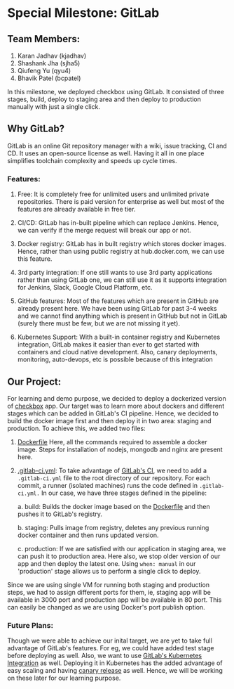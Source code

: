 # Special Milestone: GitLab

## Team Members:
1. Karan Jadhav	(kjadhav)
2. Shashank Jha	(sjha5)	
3. Qiufeng Yu (qyu4)
4. Bhavik Patel	(bcpatel)

In this milestone, we deployed checkbox using GitLab. It consisted of three stages, build, deploy to staging area and then deploy to production manually with just a single click.

## Why GitLab?

GitLab is an online Git repository manager with a wiki, issue tracking, CI and CD. It uses an open-source license as well. Having it all in one place simplifies toolchain complexity and speeds up cycle times.  

### Features:

1. Free: It is completely free for unlimited users and unlimited private repositories. There is paid version for enterprise as well but most of the features are already available in free tier.

2. CI/CD: GitLab has in-built pipeline which can replace Jenkins. Hence, we can verify if the merge request will break our app or not.

3. Docker registry: GitLab has in built registry which stores docker images. Hence, rather than using public registry at hub.docker.com, we can use this feature.

4. 3rd party integration: If one still wants to use 3rd party applications rather than using GitLab one, we can still use it as it supports integration for Jenkins, Slack, Google Cloud Platform, etc.

5. GitHub features: Most of the features which are present in GitHub are already present here. We have been using GitLab for past 3-4 weeks and we cannot find anything which is present in GitHub but not in GitLab (surely there must be few, but we are not missing it yet).

6. Kubernetes Support: With a built-in container registry and Kubernetes integration, GitLab makes it easier than ever to get started with containers and cloud native development. Also, canary deployments, monitoring, auto-devops, etc is possible because of this integration
 
## Our Project:

For learning and demo purpose, we decided to deploy a dockerized version of [checkbox](https://github.com/chrisparnin/checkbox.io/) app. Our target was to learn more about dockers and different stages which can be added in GitLab's CI pipeline. Hence, we decided to build the docker image first and then deploy it in two area: staging and production. To achieve this, we added two files:


1. [Dockerfile](https://gitlab.com/sshankjha/Chaos/blob/master/Dockerfile) Here, all the commands required to assemble a docker image. Steps for installation of nodejs, mongodb and nginx are present here.


2. [.gitlab-ci.yml](https://gitlab.com/sshankjha/Chaos/blob/master/.gitlab-ci.yml): To take advantage of [GitLab's CI](https://about.gitlab.com/features/gitlab-ci-cd/), we need to add a `.gitlab-ci.yml` file to the root directory of our repository. For each commit, a runner (isolated machines) runs the code defined in `.gitlab-ci.yml.` In our case, we have three stages defined in the pipeline:

    a. build: Builds the docker image based on the [Dockerfile](https://gitlab.com/sshankjha/Chaos/blob/master/Dockerfile) and then pushes it to GitLab's registry.

    b. staging: Pulls image from registry, deletes any previous running docker container and then runs updated version.

    c. production: If we are satisfied with our application in staging area, we can push it to production area. Here also, we stop older version of our app and then deploy the latest one. Using `when: manual` in our 'production' stage allows us to perform a single click to deploy.

Since we are using single VM for running both staging and production steps, we had to assign different ports for them, ie, staging app will be available in 3000 port and production app will be available in 80 port. This can easily be changed as we are using Docker's port publish option.

### Future Plans:

Though we were able to achieve our inital target, we are yet to take full advantage of GitLab's features. For eg, we could have added test stage before deploying as well. Also, we want to use  [GitLab's Kubernetes Integration](https://about.gitlab.com/kubernetes/) as well. Deploying it in Kubernetes has the added advantage of easy scaling and having [canary release](https://docs.gitlab.com/ee/user/project/canary_deployments.html) as well. Hence, we will be working on these later for our learning purpose.